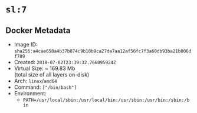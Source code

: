 # `sl:7`

## Docker Metadata

- Image ID: `sha256:a4cae658a4b37b874c9b10b9ca27da7aa12af56fc7f3a60db93ba21b806df789`
- Created: `2018-07-02T23:39:32.766095924Z`
- Virtual Size: ~ 169.83 Mb  
  (total size of all layers on-disk)
- Arch: `linux`/`amd64`
- Command: `["/bin/bash"]`
- Environment:
  - `PATH=/usr/local/sbin:/usr/local/bin:/usr/sbin:/usr/bin:/sbin:/bin`
